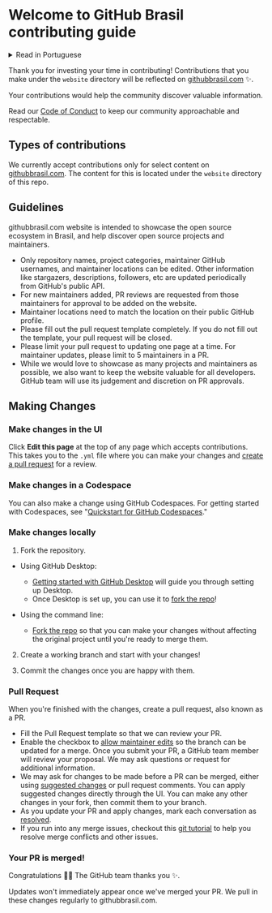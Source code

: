 # Welcome to GitHub Brasil contributing guide 

<details>
<summary>Read in Portuguese</summary>

# Boas vindas ao guia de contribuição do GitHub Brasil

Agradecemos por investir seu tempo em contribuir! As contribuições que você fizer no diretório `website` serão refletidas em [githubbrasil.com](https://githubbrasil.com) :sparkles:.

Suas contribuições ajudarão a comunidade a descobrir informações valiosas.

Leia nosso [Código de Conduta](./CODE_OF_CONDUCT.md) para manter nossa comunidade acessível e respeitável.

## Tipos de contribuição

No momento, aceitamos contribuições apenas para conteúdos selecionados no [githubbrasil.com](https://githubbrasil.com). 
O conteúdo para isso está localizado na seção `website` desse repositório.

## Diretrizes

O site githubbrasil.com destina-se a mostrar o ecossistema de código aberto no Brasil e ajudar a descobrir projetos e pessoas mantenedoras de código aberto.

- Somente nomes de repositórios, categorias de projetos, usernames do GitHub de pessoas mantenedoras e a localização dessas pessoas podem ser editados. Outras informações, como stargazes, descrições, seguidores etc., são atualizadas periodicamente na API pública do GitHub.
- Para novas pessoas mantenedoras adicionadas, revisões de RP são solicitadas dessas pessoas para aprovação a serem adicionadas ao site.
- O local da pessoa mantenedor precisa corresponder ao local em seu perfil público do GitHub.
- Por favor, preencha o modelo de pull request completamente. Se você não preencher o modelo, seu PR vai ser fechado.
- Limite seu PR a atualizar uma página por vez. Para atualizações de pessoas mantenedoras, limite a 5  em um PR.
- Embora adoraríamos mostrar o maior número possível de projetos e pessoas mantenedoras, também queremos manter o site valioso para todas as pessoas desenvolvedoras. A equipe do GitHub usará seu julgamento e discrição nas aprovações de PRs.

## Fazendo mudanças

### Fazer mudanças de UI

Clique em **Edit this page** no topo de qualquer página que aceita contribuições. 
Isso vai te levar para um arquivo `.yml` onde você pode fazer suas mudanças e [criar um Pull Request](#pull-request) para review. 

### Fazer mudanças no Codespace

Você também pode faer mudanças usando o GitHub Codespaces. 
Para começar a usa-lo, veja "[Guia de início rápido do GitHub Codespaces](https://docs.github.com/pt/codespaces/getting-started/quickstart)".

### Fazer mudanças localmente

1. Faça o fork (bifurque) este repositório.
- Usando GitHub Desktop:
  - [Introdução ao GitHub Desktop](https://docs.github.com/pt/desktop/installing-and-configuring-github-desktop/overview/getting-started-with-github-desktop) irá te ajudar a configurar o GitHub Desktop.
  - Quando a configuração estiver completa, você pode [criar um fork deste repo](https://docs.github.com/pt/desktop/contributing-and-collaborating-using-github-desktop/adding-and-cloning-repositories/cloning-and-forking-repositories-from-github-desktop)!

- Usando a linha de comando:
  - [Crie um fork deste repo](https://docs.github.com/pt/get-started/quickstart/fork-a-repo) para que você possa fazer suas alterações sem afetar o projeto original até que estejam prontas para dar merge.

2. Crie uma branch de trabalho e comece suas mudanças!

3. Commite as alterações quando estiver contente com elas.


### Pull Request

Quando você terminar suas modificações, crie um Pull Request, também conhecido como PR.
- Preencha o modelo para que possamos revisar seu PR (não esqueça de preencher todos os campos).
- Habilite a caixa "[Permitir edições de mantenedores](https://docs.github.com/pt/pull-requests/collaborating-with-pull-requests/working-with-forks/allowing-changes-to-a-pull-request-branch-created-from-a-fork)" para que a branch possa ser atualizada para merge.
Quando você submeter PR, alguém do time do GitHub vai avaliar sua proposta. Podemos fazer perguntas ou solicitar informações adicionais.
- Nós podemos pedir para que mudanças sejam feitas antes de aceitar seu PR, usando [alterações sugeridas](https://docs.github.com/pt/pull-requests/collaborating-with-pull-requests/reviewing-changes-in-pull-requests/incorporating-feedback-in-your-pull-request) ou comentários na Pull Request. Você pode aplicar as alterações sugeridas diretamente por meio da UI. Você também pode fazer outras mudanças no seu fork e commitá-las na branch.
- Conforme você atualiza seu PR e aplica as alterações, marque cada conversa como [resolvida](https://docs.github.com/pt/pull-requests/collaborating-with-pull-requests/reviewing-changes-in-pull-requests/commenting-on-a-pull-request#resolver-conversas).
- Se você tiver qualquer problema, de uma olhada nesse [git tutorial](https://github.com/skills/resolve-merge-conflicts) para te ajudar a resolver conflitos de merge e outros problemas.

### Seu PR foi aceito!

Parabéns :tada::tada:! O time GitHub te agradece :sparkles:. 

As atualizações não aparecerão imediatamente depois do merge de seu PR. Colocamos essas alterações regularmente em githubbrasil.com.

</details>

Thank you for investing your time in contributing! Contributions that you make under the `website` directory will be reflected on [githubbrasil.com](https://githubbrasil.com) :sparkles:. 

Your contributions would help the community discover valuable information.

Read our [Code of Conduct](./CODE_OF_CONDUCT.md) to keep our community approachable and respectable.

## Types of contributions

We currently accept contributions only for select content on [githubbrasil.com](https://githubbrasil.com). The content for this is located under the `website` directory of this repo.

## Guidelines

githubbrasil.com website is intended to showcase the open source ecosystem in Brasil, and help discover open source projects and maintainers.

- Only repository names, project categories, maintainer GitHub usernames, and maintainer locations can be edited. Other information like stargazers, descriptions, followers, etc are updated periodically from GitHub's public API.
- For new maintainers added, PR reviews are requested from those maintainers for approval to be added on the website.
- Maintainer locations need to match the location on their public GitHub profile.
- Please fill out the pull request template completely. If you do not fill out the template, your pull request will be closed.
- Please limit your pull request to updating one page at a time. For maintainer updates, please limit to 5 maintainers in a PR.
- While we would love to showcase as many projects and maintainers as possible, we also want to keep the website valuable for all developers. GitHub team will use its judgement and discretion on PR approvals.


## Making Changes

### Make changes in the UI

Click **Edit this page** at the top of any page which accepts contributions. This takes you to the `.yml` file where you can make your changes and [create a pull request](#pull-request) for a review. 

### Make changes in a Codespace

You can also make a change using GitHub Codespaces. For getting started with Codespaces, see "[Quickstart for GitHub Codespaces](https://docs.github.com/en/codespaces/getting-started/quickstart)."

### Make changes locally

1. Fork the repository.
- Using GitHub Desktop:
  - [Getting started with GitHub Desktop](https://docs.github.com/en/desktop/installing-and-configuring-github-desktop/getting-started-with-github-desktop) will guide you through setting up Desktop.
  - Once Desktop is set up, you can use it to [fork the repo](https://docs.github.com/en/desktop/contributing-and-collaborating-using-github-desktop/cloning-and-forking-repositories-from-github-desktop)!

- Using the command line:
  - [Fork the repo](https://docs.github.com/en/github/getting-started-with-github/fork-a-repo#fork-an-example-repository) so that you can make your changes without affecting the original project until you're ready to merge them.

2. Create a working branch and start with your changes!

3. Commit the changes once you are happy with them. 


### Pull Request

When you're finished with the changes, create a pull request, also known as a PR.
- Fill the Pull Request template so that we can review your PR. 
- Enable the checkbox to [allow maintainer edits](https://docs.github.com/en/github/collaborating-with-issues-and-pull-requests/allowing-changes-to-a-pull-request-branch-created-from-a-fork) so the branch can be updated for a merge.
Once you submit your PR, a GitHub team member will review your proposal. We may ask questions or request for additional information.
- We may ask for changes to be made before a PR can be merged, either using [suggested changes](https://docs.github.com/en/github/collaborating-with-issues-and-pull-requests/incorporating-feedback-in-your-pull-request) or pull request comments. You can apply suggested changes directly through the UI. You can make any other changes in your fork, then commit them to your branch.
- As you update your PR and apply changes, mark each conversation as [resolved](https://docs.github.com/en/github/collaborating-with-issues-and-pull-requests/commenting-on-a-pull-request#resolving-conversations).
- If you run into any merge issues, checkout this [git tutorial](https://github.com/skills/resolve-merge-conflicts) to help you resolve merge conflicts and other issues.

### Your PR is merged!

Congratulations :tada::tada: The GitHub team thanks you :sparkles:. 

Updates won't immediately appear once we've merged your PR. We pull in these changes regularly to githubbrasil.com.
